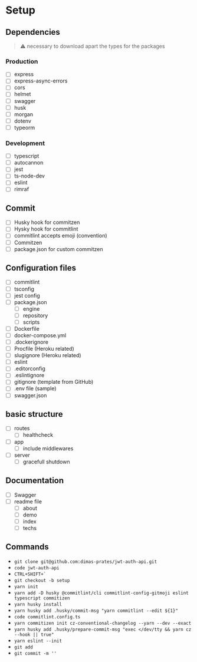 # Setup
## Dependencies
> :warning: necessary to download apart the types for the packages
### Production
- [ ] express
- [ ] express-async-errors
- [ ] cors
- [ ] helmet
- [ ] swagger
- [ ] husk
- [ ] morgan
- [ ] dotenv
- [ ] typeorm
### Development
- [ ] typescript
- [ ] autocannon
- [ ] jest
- [ ] ts-node-dev
- [ ] eslint
- [ ] rimraf
## Commit
- [ ] Husky hook for commitzen
- [ ] Hysky hook for commitlint
- [ ] commitlint accepts emoji (convention)
- [ ] Commitzen
- [ ] package.json for custom commitzen
## Configuration files
- [ ] commitlint
- [ ] tsconfig
- [ ] jest config
- [ ] package.json
  - [ ] engine
  - [ ] repository
  - [ ] scripts
- [ ] Dockerfile
- [ ] docker-compose.yml
- [ ] .dockerignore
- [ ] Procfile (Heroku related)
- [ ] slugignore (Heroku related)
- [ ] eslint
- [ ] .editorconfig
- [ ] .eslintignore
- [ ] gitignore (template from GitHub)
- [ ] .env file (sample)
- [ ] swagger.json
## basic structure
- [ ] routes
  - [ ] healthcheck
- [ ] app
  - [ ] include middlewares
- [ ] server
  - [ ] gracefull shutdown
## Documentation
- [ ] Swagger
- [ ] readme file
  - [ ] about
  - [ ] demo
  - [ ] index
  - [ ] techs

## Commands
* ```git clone git@github.com:dimas-prates/jwt-auth-api.git```
* ```code jwt-auth-api```
* ```CTRL+SHIFT+` ```
* ```git checkout -b setup```
* ```yarn init```
* ```yarn add -D husky @commitlint/cli commitlint-config-gitmoji eslint typescript commitizen```
* ```yarn husky install```
* ```yarn husky add .husky/commit-msg "yarn commitlint --edit ${1}"```
* ```code commitlint.config.ts```
* ```yarn commitizen init cz-conventional-changelog --yarn --dev --exact```
* ```yarn husky add .husky/prepare-commit-msg "exec </dev/tty && yarn cz --hook || true"```
* ```yarn eslint --init```
* ```git add```
* ```git commit -m ''```